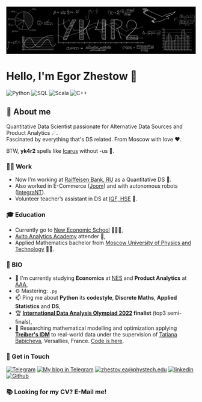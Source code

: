 ![wallpaper](https://github.com/yk4r2/yk4r2/blob/master/GitHub.png)
# Hello, I'm Egor Zhestow 👋

![Python](https://img.shields.io/badge/-%20%20%20%20python%20%20%20-2b4d59?logo=python&style=for-the-badge&suffix=expert&logoColor=white)
![SQL](https://img.shields.io/badge/-%20%20%20%20SQL%20%20%20-ffdc7c?&logo=postgresql&style=for-the-badge&suffix=expert&logoColor=white)
![Scala](https://img.shields.io/badge/-SPARK+SCALA%20-ffaa67?logo=scala&style=for-the-badge&suffix=expert&logoColor=white)
![C++](https://img.shields.io/badge/-C++%20-da674a?logo=cplusplus&style=for-the-badge&suffix=expert&logoColor=white)

## 🔎 About me

Quantitative Data Scientist passionate for Alternative Data Sources and Product Analytics ☄.\
Fascinated by everything that's DS related. From Moscow with love ❤️.

BTW, **yk4r2** spells like [Icarus](https://en.wikipedia.org/wiki/Icarus) without -us 🦅.

### 🏋️‍♀️ Work
- Now I'm working at [Raiffeisen Bank, RU](www.raiffeisen.ru/) as a Quantitative DS 💽.
- Also worked in E-Commerce ([Joom](www.joom.com)) and with autonomous robots ([IntegraNT](www.integrant.ru/)).
- Volunteer teacher’s assistant in DS at [IQF, HSE](https://iqf.hse.ru/) 💸.

### 🎓 Education
- Currently go to [New Economic School](https://www.nes.ru/?lang=en) 🙋🏻‍♂️,
- [Avito Analytics Academy](https://avito-analytics-academy.ru) attender 🥑,
- Applied Mathematics bachelor from [Moscow University of Physics and Technology](https://mipt.ru/english/) 👨‍🏫.

### 👾 BIO

- 🔭 I'm currently studying **Economics** at [NES](https://www.nes.ru/?lang=en) and **Product Analytics** at [AAA](https://avito-analytics-academy.ru/),
- ⚙️ Mastering: `.py`
- 📫 Ping me about **Python** its **codestyle**, **Discrete Maths**, **Applied Statistics** and **DS**,
- 🏆 **[International Data Analysis Olympiad 2022](idao.world) finalist** (top3 semi-finals),
- 🧪 Researching mathematical modelling and optimization applying **[Treiber's IDM](https://en.wikipedia.org/wiki/Intelligent_driver_model)** to real-world data under the supervision of [Tatiana Babicheva](https://scholar.google.com/citations?user=Apd66t4AAAAJ&hl=th), Versallies, France. [Code is here](https://github.com/yk4r2/ZhesSim).

### 📧 Get in Touch

[![Telegram](https://img.shields.io/badge/-Telegram-2b4d59?&style=for-the-badge&logo=telegram&logoColor=white)](https://t.me/ykvr2)
[![My blog in Telegram](https://img.shields.io/badge/-TG%20%E2%A0%80blog-39998e?&style=for-the-badge&logo=telegram&logoColor=white)](https://t.me/train_test_split)
[![zhestov.ea@phystech.edu](https://img.shields.io/badge/%E2%A0%80%E2%A0%80Email%E2%A0%80%20-%23E62B1E.svg?&style=for-the-badge&logo=mail.ru&logoColor=white&color=ffdc7c)](mailto:zhestov.ea@phystech.edu)
[![linkedin](https://img.shields.io/badge/linkedin%20-%230077B5.svg?&style=for-the-badge&logo=linkedin&logoColor=white&color=ffaa67)](https://www.linkedin.com/in/yk4r2/)
[![Github](https://img.shields.io/badge/-%E2%A0%80Github%E2%A0%80-da674a?&style=for-the-badge&logo=github&logoColor=white)](https://www.github.com/yk4r2)

### 📚 Looking for my CV? E-Mail me!
